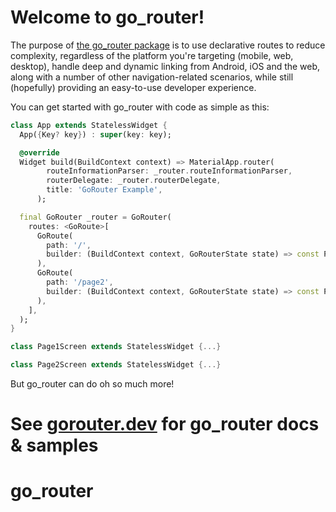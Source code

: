 # Welcome to go_router!

The purpose of [the go_router package](https://pub.dev/packages/go_router) is to
use declarative routes to reduce complexity, regardless of the platform you're
targeting (mobile, web, desktop), handle deep and dynamic linking from
Android, iOS and the web, along with a number of other navigation-related
scenarios, while still (hopefully) providing an easy-to-use developer
experience.

You can get started with go_router with code as simple as this:

```dart
class App extends StatelessWidget {
  App({Key? key}) : super(key: key);

  @override
  Widget build(BuildContext context) => MaterialApp.router(
        routeInformationParser: _router.routeInformationParser,
        routerDelegate: _router.routerDelegate,
        title: 'GoRouter Example',
      );

  final GoRouter _router = GoRouter(
    routes: <GoRoute>[
      GoRoute(
        path: '/',
        builder: (BuildContext context, GoRouterState state) => const Page1Screen(),
      ),
      GoRoute(
        path: '/page2',
        builder: (BuildContext context, GoRouterState state) => const Page2Screen(),
      ),
    ],
  );
}

class Page1Screen extends StatelessWidget {...}

class Page2Screen extends StatelessWidget {...}
```

But go_router can do oh so much more!

# See [gorouter.dev](https://gorouter.dev) for go_router docs & samples
# go_router
